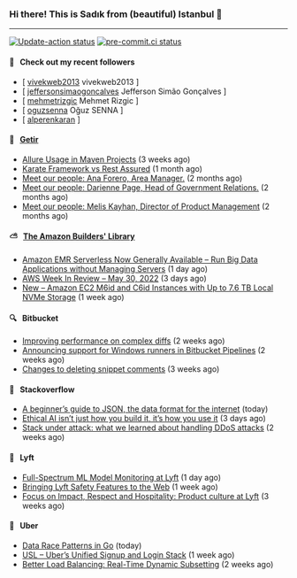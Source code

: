 ### Hi there! This is Sadık from (beautiful) Istanbul 👋

---

[![Update-action status](https://github.com/sadikkuzu/sadikkuzu/actions/workflows/sadikkuzu.yml/badge.svg)](https://github.com/sadikkuzu/sadikkuzu/actions/workflows/sadikkuzu.yml)
[![pre-commit.ci status](https://results.pre-commit.ci/badge/github/sadikkuzu/sadikkuzu/master.svg)](https://results.pre-commit.ci/latest/github/sadikkuzu/sadikkuzu/master)

#### 🔭 &nbsp; Check out my recent followers

- [ [vivekweb2013](https://github.com/vivekweb2013) vivekweb2013 ]
- [ [jeffersonsimaogoncalves](https://github.com/jeffersonsimaogoncalves) Jefferson Simão Gonçalves ]
- [ [mehmetrizgic](https://github.com/mehmetrizgic) Mehmet Rizgic ]
- [ [oguzsenna](https://github.com/oguzsenna) Oğuz SENNA ]
- [ [alperenkaran](https://github.com/alperenkaran)  ]


#### 🚀 &nbsp; [Getir](https://technology.getir.com)

- [Allure Usage in Maven Projects](https://medium.com/getir/allure-usage-in-maven-projects-1900152e7a11?source=rss----5138a1e0a250---4) (3 weeks ago)
- [Karate Framework vs Rest Assured](https://medium.com/getir/karate-framework-vs-rest-assured-95482a61002e?source=rss----5138a1e0a250---4) (1 month ago)
- [Meet our people: Ana Forero, Area Manager.](https://medium.com/getir/meet-our-people-ana-forero-area-manager-755cac4941e?source=rss----5138a1e0a250---4) (2 months ago)
- [Meet our people: Darienne Page, Head of Government Relations.](https://medium.com/getir/meet-our-people-darienne-page-head-of-government-relations-585f4b50b26d?source=rss----5138a1e0a250---4) (2 months ago)
- [Meet our people: Melis Kayhan, Director of Product Management](https://medium.com/getir/meet-our-people-melis-kayhan-director-of-product-management-27e8f9913648?source=rss----5138a1e0a250---4) (2 months ago)


#### ⛅ &nbsp; [The Amazon Builders' Library](https://aws.amazon.com/builders-library/)

- [Amazon EMR Serverless Now Generally Available – Run Big Data Applications without Managing Servers](https://aws.amazon.com/blogs/aws/amazon-emr-serverless-now-generally-available-run-big-data-applications-without-managing-servers/) (1 day ago)
- [AWS Week In Review – May 30, 2022](https://aws.amazon.com/blogs/aws/aws-week-in-review-may-30-2022/) (3 days ago)
- [New – Amazon EC2 M6id and C6id Instances with Up to 7.6 TB Local NVMe Storage](https://aws.amazon.com/blogs/aws/new-amazon-ec2-m6id-and-c6id-instances-with-up-to-7-6-tb-local-nvme-storage/) (1 week ago)


#### 🔍 &nbsp; Bitbucket

- [Improving performance on complex diffs](https://bitbucket.org/blog/improving-performance-on-complex-diffs) (2 weeks ago)
- [Announcing support for Windows runners in Bitbucket Pipelines](https://bitbucket.org/blog/windows-runners) (2 weeks ago)
- [Changes to deleting snippet comments](https://bitbucket.org/blog/changes-to-deleting-snippet-comments) (3 weeks ago)


#### 📰 &nbsp; Stackoverflow

- [A beginner’s guide to JSON, the data format for the internet](https://stackoverflow.blog/2022/06/02/a-beginners-guide-to-json-the-data-format-for-the-internet/) (today)
- [Ethical AI isn’t just how you build it, it’s how you use it](https://stackoverflow.blog/2022/05/30/ethical-ai-isnt-just-how-you-build-it-its-how-you-use-it/) (3 days ago)
- [Stack under attack: what we learned about handling DDoS attacks](https://stackoverflow.blog/2022/05/16/stack-under-attack-what-we-learned-about-handling-ddos-attacks/) (2 weeks ago)

#### 🚕 &nbsp; Lyft

- [Full-Spectrum ML Model Monitoring at Lyft](https://eng.lyft.com/full-spectrum-ml-model-monitoring-at-lyft-a4cdaf828e8f?source=rss----25cd379abb8---4) (1 day ago)
- [Bringing Lyft Safety Features to the Web](https://eng.lyft.com/bringing-lyft-safety-features-to-the-web-8678c0258bd7?source=rss----25cd379abb8---4) (1 week ago)
- [Focus on Impact, Respect and Hospitality: Product culture at Lyft](https://eng.lyft.com/focus-on-impact-respect-and-hospitality-product-culture-at-lyft-6a6259782fed?source=rss----25cd379abb8---4) (3 weeks ago)

#### 🚕 &nbsp; Uber

- [Data Race Patterns in Go](https://eng.uber.com/data-race-patterns-in-go/) (today)
- [USL – Uber’s Unified Signup and Login Stack](https://eng.uber.com/usl-ubers-unified-signup-and-login-stack/) (1 week ago)
- [Better Load Balancing: Real-Time Dynamic Subsetting](https://eng.uber.com/better-load-balancing-real-time-dynamic-subsetting/) (2 weeks ago)
